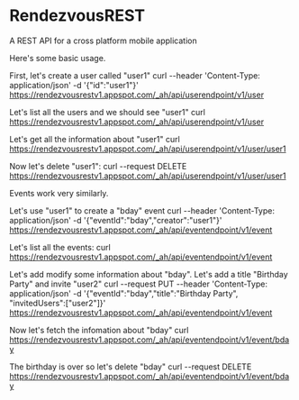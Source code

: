 RendezvousREST
==============

A REST API for a cross platform mobile application

Here's some basic usage.  

First, let's create a user called "user1"
curl --header 'Content-Type: application/json' -d '{"id":"user1"}' https://rendezvousrestv1.appspot.com/_ah/api/userendpoint/v1/user

Let's list all the users and we should see "user1"
curl https://rendezvousrestv1.appspot.com/_ah/api/userendpoint/v1/user

Let's get all the information about "user1"
curl https://rendezvousrestv1.appspot.com/_ah/api/userendpoint/v1/user/user1

Now let's delete "user1":
curl --request DELETE https://rendezvousrestv1.appspot.com/_ah/api/userendpoint/v1/user/user1


Events work very similarly.

Let's use "user1" to create a "bday" event
curl --header 'Content-Type: application/json' -d '{"eventId":"bday","creator":"user1"}' https://rendezvousrestv1.appspot.com/_ah/api/eventendpoint/v1/event

Let's list all the events:
curl https://rendezvousrestv1.appspot.com/_ah/api/eventendpoint/v1/event

Let's add modify some information about "bday".  Let's add a title "Birthday Party" and invite "user2"
curl --request PUT --header 'Content-Type: application/json' -d '{"eventId":"bday","title":"Birthday Party", "invitedUsers":["user2"]}' https://rendezvousrestv1.appspot.com/_ah/api/eventendpoint/v1/event

Now let's fetch the infomation about "bday"
curl https://rendezvousrestv1.appspot.com/_ah/api/eventendpoint/v1/event/bday

The birthday is over so let's delete "bday"
curl --request DELETE https://rendezvousrestv1.appspot.com/_ah/api/eventendpoint/v1/event/bday

